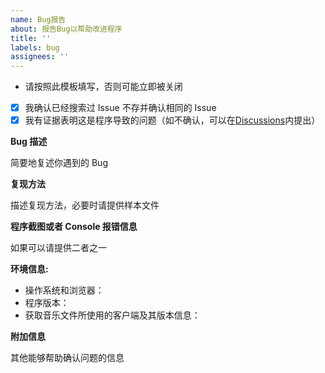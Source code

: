 ```yaml
---
name: Bug报告
about: 报告Bug以帮助改进程序
title: ''
labels: bug
assignees: ''
---
```


- 请按照此模板填写，否则可能立即被关闭

* [x] 我确认已经搜索过 Issue 不存并确认相同的 Issue
* [x] 我有证据表明这是程序导致的问题（如不确认，可以在[Discussions](https://github.com/ix64/unlock-music/discussions)内提出）

**Bug 描述**

简要地复述你遇到的 Bug

**复现方法**

描述复现方法，必要时请提供样本文件

**程序截图或者 Console 报错信息**

如果可以请提供二者之一

**环境信息:**

- 操作系统和浏览器：
- 程序版本：
- 获取音乐文件所使用的客户端及其版本信息：

**附加信息**

其他能够帮助确认问题的信息
